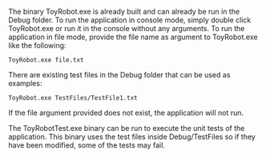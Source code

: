The binary ToyRobot.exe is already built and can already be run in the Debug folder.
To run the application in console mode, simply double click ToyRobot.exe or run it in the console without any arguments.
To run the application in file mode, provide the file name as argument to ToyRobot.exe like the following:
  
    ToyRobot.exe file.txt

There are existing test files in the Debug folder that can be used as examples:
  
    ToyRobot.exe TestFiles/TestFile1.txt

If the file argument provided does not exist, the application will not run.

The ToyRobotTest.exe binary can be run to execute the unit tests of the application. This binary uses the test files inside Debug/TestFiles so if they have been modified, some of the tests may fail.
